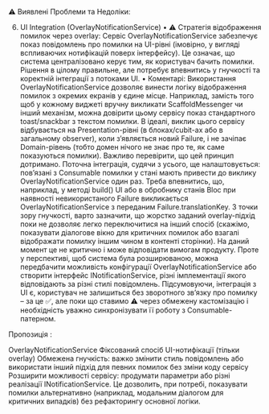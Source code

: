 ⚠️ Виявлені Проблеми та Недоліки:


6. UI Integration (OverlayNotificationService)
	•	⚠️ Стратегія відображення помилок через overlay: Сервіс OverlayNotificationService забезпечує показ повідомлень про помилки на UI-рівні (імовірно, у вигляді вспливаючих нотифікацій поверх інтерфейсу). Це означає, що система централізовано керує тим, як користувач бачить помилки. Рішення в цілому правильне, але потребує впевнитись у гнучкості та коректній інтеграції з потоками UI.
	•	Коментарі: Використання OverlayNotificationService дозволяє винести логіку відображення помилок з окремих екранів у єдине місце. Наприклад, замість того щоб у кожному виджеті вручну викликати ScaffoldMessenger чи інший механізм, можна довірити цьому сервісу показ стандартного toast/snackbar з текстом помилки. В ідеалі, виклик цього сервісу відбувається на Presentation-рівні (в блоках/cubit-ах або в загальному observer), коли з’являється новий Failure, і не зачіпає Domain-рівень (тобто домен нічого не знає про те, як саме показуються помилки). Важливо перевірити, що цей принцип дотримано. Поточна інтеграція, судячи з усього, ще налаштовується: пов’язані з Consumable помилки у стані мають привести до виклику OverlayNotificationService один раз. Треба впевнитись, що, наприклад, у методі build() UI або в обробнику станів Bloc при наявності невикористаного Failure викликається OverlayNotificationService з переданим Failure.translationKey. З точки зору гнучкості, варто зазначити, що жорстко заданий overlay-підхід поки не дозволяє легко переключитися на інший спосіб (скажімо, показувати діалогове вікно для критичних помилок або взагалі відображати помилку іншим чином в контенті сторінки). На даний момент це не критично і може відповідати вимогам продукту. Проте у перспективі, щоб система була розширюваною, можна передбачити можливість конфігурації OverlayNotificationService або створити інтерфейс INotificationService, різні імплементації якого відповідають за різні стилі повідомлень. Підсумовуючи, інтеграція з UI є, користувач не залишиться без зворотного зв’язку про помилку – за це ✅, але поки що ставимо ⚠️ через обмежену кастомізацію і необхідність уважно синхронізувати її роботу з Consumable-патерном.

Пропозиція :

OverlayNotificationService
Фіксований спосіб UI-нотифікації (тільки overlay)
Обмежена гнучкість: важко змінити стиль повідомлень або використати інший підхід для певних помилок без зміни коду сервісу
Розширити можливості сервісу: продумати параметри або різні реалізації INotificationService. Це дозволить, при потребі, показувати помилки альтернативно (наприклад, модальним діалогом для критичних випадків) без рефакторингу основної логіки.